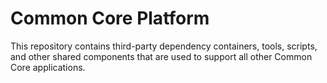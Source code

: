 # Common Core Platform
This repository contains third-party dependency containers, tools, scripts, and other shared components that are used to support all other Common Core applications.
